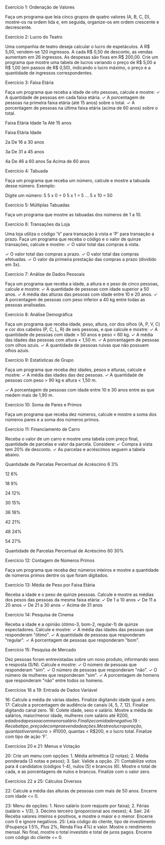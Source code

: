 Exercício 1: Ordenação de Valores

Faça um programa que leia cinco grupos de quatro valores (A, B, C, D), mostre-os na
ordem lida e, em seguida, organize-os em ordem crescente e decrescente.

Exercício 2: Lucro do Teatro

Uma companhia de teatro deseja calcular o lucro de espetáculos. A R$ 5,00, vendem-se
120 ingressos. A cada R$ 0,50 de desconto, as vendas aumentam em 26 ingressos. As
despesas são fixas em R$ 200,00. Crie um programa que mostre uma tabela de lucros
variando o preço de R$ 5,00 a R$ 1,00 (em passos de R$ 0,50), indicando o lucro
máximo, o preço e a quantidade de ingressos correspondentes.

Exercício 3: Faixa Etária

Faça um programa que receba a idade de oito pessoas, calcule e mostre:
✓ A quantidade de pessoas em cada faixa etária.
✓ A porcentagem de pessoas na primeira faixa etária (até 15 anos) sobre o total.
✓ A porcentagem de pessoas na última faixa etária (acima de 60 anos) sobre o
total.

Faixa Etária Idade
1a Até 15 anos

Faixa Etária Idade

2a De 16 a 30 anos

3a De 31 a 45 anos

4a De 46 a 60 anos
5a Acima de 60 anos

Exercício 4: Tabuada

Faça um programa que receba um número, calcule e mostre a tabuada desse número.
Exemplo:

Digite um número: 5
5 x 0 = 0
5 x 1 = 5
...
5 x 10 = 50

Exercício 5: Múltiplas Tabuadas

Faça um programa que mostre as tabuadas dos números de 1 a 10.

Exercício 6: Transações da Loja

Uma loja utiliza o código 'V' para transação à vista e 'P' para transação a prazo. Faça um
programa que receba o código e o valor de quinze transações, calcule e mostre:
✓ O valor total das compras à vista.

✓ O valor total das compras a prazo.
✓ O valor total das compras efetuadas.
✓ O valor da primeira prestação das compras a prazo (dividido em 3x).

Exercício 7: Análise de Dados Pessoais

Faça um programa que receba a idade, a altura e o peso de cinco pessoas, calcule e
mostre:
✓ A quantidade de pessoas com idade superior a 50 anos.
✓ A média das alturas das pessoas com idade entre 10 e 20 anos.
✓ A porcentagem de pessoas com peso inferior a 40 kg entre todas as pessoas
analisadas.

Exercício 8: Análise Demográfica

Faça um programa que receba idade, peso, altura, cor dos olhos (A, P, V, C) e cor dos
cabelos (P, C, L, R) de seis pessoas, e que calcule e mostre:
✓ A quantidade de pessoas com idade > 50 anos e peso < 60 kg.
✓ A média das idades das pessoas com altura < 1,50 m.
✓ A porcentagem de pessoas com olhos azuis.
✓ A quantidade de pessoas ruivas que não possuem olhos azuis.

Exercício 9: Estatísticas de Grupo

Faça um programa que receba dez idades, pesos e alturas, calcule e mostre:
✓ A média das idades das dez pessoas.
✓ A quantidade de pessoas com peso > 90 kg e altura < 1,50 m.

✓ A porcentagem de pessoas com idade entre 10 e 30 anos entre as que medem
mais de 1,90 m.

Exercício 10: Soma de Pares e Primos

Faça um programa que receba dez números, calcule e mostre a soma dos números pares
e a soma dos números primos.

Exercício 11: Financiamento de Carro

Receba o valor de um carro e mostre uma tabela com preço final, quantidade de parcelas
e valor da parcela. Considere:
✓ Compra à vista tem 20% de desconto.
✓ As parcelas e acréscimos seguem a tabela abaixo.

Quantidade de Parcelas Percentual de Acréscimo
6 3%

12 6%

18 9%

24 12%

30 15%

36 18%

42 21%

48 24%

54 27%

Quantidade de Parcelas Percentual de Acréscimo
60 30%

Exercício 12: Contagem de Números Primos

Faça um programa que receba dez números inteiros e mostre a quantidade de números
primos dentre os que foram digitados.

Exercício 13: Média de Peso por Faixa Etária

Receba a idade e o peso de quinze pessoas. Calcule e mostre as médias dos pesos das
pessoas da mesma faixa etária:
✓ De 1 a 10 anos
✓ De 11 a 20 anos
✓ De 21 a 30 anos
✓ Acima de 31 anos

Exercício 14: Pesquisa de Cinema

Receba a idade e a opinião (ótimo-3, bom-2, regular-1) de quinze espectadores. Calcule e
mostre:
✓ A média das idades das pessoas que responderam "ótimo".
✓ A quantidade de pessoas que responderam "regular".
✓ A porcentagem de pessoas que responderam "bom".

Exercício 15: Pesquisa de Mercado

Dez pessoas foram entrevistadas sobre um novo produto, informando sexo e resposta
(S/N). Calcule e mostre:
✓ O número de pessoas que responderam "sim".
✓ O número de pessoas que responderam "não".
✓ O número de mulheres que responderam "sim".
✓ A porcentagem de homens que responderam "não" entre todos os homens.

Exercícios 16 a 19: Entrada de Dados Variável

16: Calcule a média de várias idades. Finalize digitando idade igual a zero.
17: Calcule a porcentagem de audiência de canais (4, 5, 7, 12). Finalize digitando canal
zero.
18: Colete idade, sexo e salário. Mostre a média de salários, maior/menor idade,
mulheres com salário até R$200, e dados da pessoa com menor salário. Finalize com
idade negativa.
19: Receba tipo, preço de compra e venda de ações. Mostre o lucro por ação, quantas
tiveram lucro > R$1000, quantas < R$200, e o lucro total. Finalize com tipo de ação 'F'.

Exercícios 20 e 21: Menus e Votação

20: Crie um menu com opções: 1. Média aritmética (2 notas); 2. Média ponderada (3
notas e pesos); 3. Sair. Valide a opção.
21: Contabilize votos para 4 candidatos (códigos 1-4), nulos (5) e brancos (6). Mostre o
total de cada, e as porcentagens de nulos e brancos. Finalize com o valor zero.

Exercícios 22 a 25: Cálculos Diversos

22: Calcule a média das alturas de pessoas com mais de 50 anos. Encerre com idade <=
0.

23: Menu de opções: 1. Novo salário (com reajuste por faixa); 2. Férias (salário + 1/3); 3.
Décimo terceiro (proporcional aos meses); 4. Sair.
24: Receba valores inteiros e positivos, e mostre o maior e o menor. Encerre com 0 e
ignore negativos.
25: Leia código do cliente, tipo de investimento (Poupança 1.5%, Plus 2%, Renda Fixa
4%) e valor. Mostre o rendimento mensal. No final, mostre o total investido e total de juros
pagos. Encerre com código do cliente <= 0.
